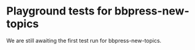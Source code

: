 # Playground tests for bbpress-new-topics
We are still awaiting the first test run for bbpress-new-topics.
